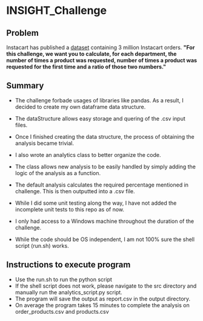# INSIGHT_Challenge

## Problem
Instacart has published a [dataset](https://www.instacart.com/datasets/grocery-shopping-2017) containing 3 million Instacart orders.
**"For this challenge, we want you to calculate, for each department, the number of times a product was requested, number of times a product was requested for the first time and a ratio of those two numbers."**


## Summary

* The challenge forbade usages of libraries like pandas. As a result, I decided to create my own dataframe data structure. 
* The dataStructure allows easy storage and quering of the .csv input files. 
* Once I finished creating the data structure, the process of obtaining the analysis became trivial. 

* I also wrote an analytics class to better organize the code. 
* The class allows new analysis to be easily handled by simply adding the logic of the analysis as a function. 
* The default analysis calculates the required percentage mentioned in challenge. This is then outputted into a .csv file.

* While I did some unit testing along the way, I have not added the incomplete unit tests to this repo as of now.
* I only had access to a Windows machine throughout the duration of the challenge. 
* While the code should be OS independent, I am not 100% sure the shell script (run.sh) works. 
 
 ## Instructions to execute program
 * Use the run.sh to run the python script
 * If the shell script does not work, please navigate to the src directory and manually run the analytics_script.py script.
 * The program will save the output as report.csv in the output directory.
 * On average the program takes 15 minutes to complete the analysis on order_products.csv and products.csv